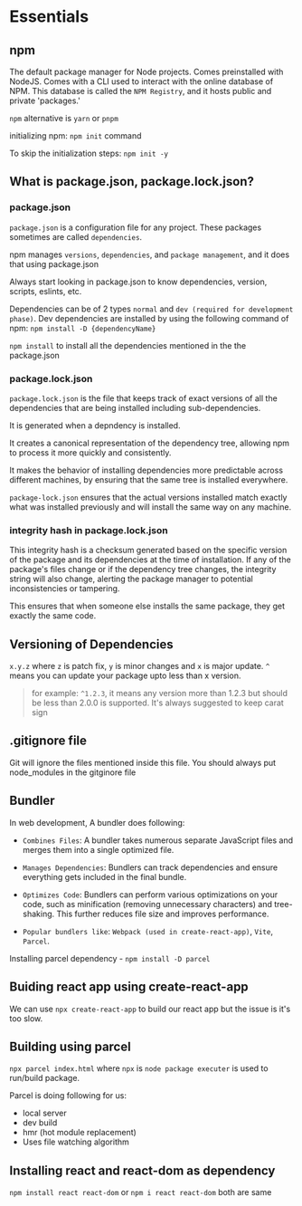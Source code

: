 # Essentials

## npm

The default package manager for Node projects. Comes preinstalled with NodeJS. Comes with a CLI used to interact with the online database of NPM. This database is called the `NPM Registry`, and it hosts public and private 'packages.' 

`npm` alternative is `yarn` or `pnpm`

initializing npm: `npm init` command

To skip the initialization steps: `npm init -y`

## What is package.json, package.lock.json?

### package.json
`package.json` is a configuration file for any project.
These packages sometimes are called `dependencies`.

npm manages `versions`, `dependencies`, and `package management`, and it does that using package.json

Always start looking in package.json to know dependencies, version, scripts, eslints, etc.

Dependencies can be of 2 types `normal` and `dev (required for development phase)`. Dev dependencies are installed by using the following command of npm: `npm install -D {dependencyName}`

`npm install` to install all the dependencies mentioned in the the package.json

### package.lock.json
`package.lock.json` is the file that keeps track of exact versions of all the dependencies that are being installed including sub-dependencies. 

It is generated when a depndency is installed.

It creates a canonical representation of the dependency tree, allowing npm to process it more quickly and consistently. 

It makes the behavior of installing dependencies more predictable across different machines, by ensuring that the same tree is installed everywhere.

`package-lock.json` ensures that the actual versions installed match exactly what was installed previously and will install the same way on any machine.

### integrity hash in package.lock.json
This integrity hash is a checksum generated based on the specific version of the package and its dependencies at the time of installation. If any of the package's files change or if the dependency tree changes, the integrity string will also change, alerting the package manager to potential inconsistencies or tampering.

This ensures that when someone else installs the same package, they get exactly the same code.

## Versioning of Dependencies
`x.y.z` where `z` is patch fix, `y` is minor changes and `x` is major update.
`^` means you can update your package upto less than x version.
> for example: `^1.2.3`, it means any version more than 1.2.3 but should be less than 2.0.0 is supported. It's always suggested to keep carat sign

## .gitignore file
Git will ignore the files mentioned inside this file.
You should always put node_modules in the gitginore file

## Bundler

In web development, A bundler does following:

- `Combines Files`: A bundler takes numerous separate JavaScript files and merges them into a single optimized file.

- `Manages Dependencies`: Bundlers can track dependencies and ensure everything gets included in the final bundle.

- `Optimizes Code`: Bundlers can perform various optimizations on your code, such as minification (removing unnecessary characters) and tree-shaking. This further reduces file size and improves performance.

- `Popular bundlers like`: `Webpack (used in create-react-app)`, `Vite`, `Parcel`.

Installing parcel dependency - `npm install -D parcel`

## Buiding react app using create-react-app

We can use `npx create-react-app` to build our react app but the issue is it's too slow.

## Building using parcel

`npx parcel index.html` where `npx` is `node package executer` is used to run/build package.

Parcel is doing following for us:
- local server
- dev build
- hmr (hot module replacement)
- Uses file watching algorithm 

## Installing react and react-dom as dependency
`npm install react react-dom` or `npm i react react-dom` both are same